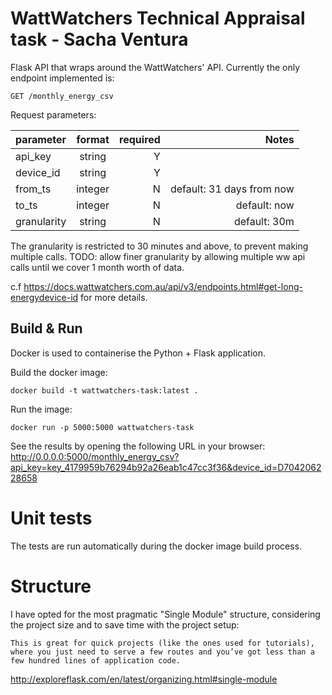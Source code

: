 # WattWatchers Technical Appraisal task - Sacha Ventura
Flask API that wraps around the WattWatchers' API.
Currently the only endpoint implemented is:

`GET /monthly_energy_csv`



Request parameters:

| parameter     | format        | required | Notes |
| ------------- |:-------------:| --------:| -----:|
| api_key       | string        |        Y |       |
| device_id     | string        |        Y |       |
| from_ts       | integer       |        N | default: 31 days from now|
| to_ts         | integer       |        N | default: now|
| granularity   | string        |        N | default: 30m|

The granularity is restricted to 30 minutes and above, to prevent making multiple calls.
TODO: allow finer granularity by allowing multiple ww api calls until we cover 1 month worth of data.

c.f https://docs.wattwatchers.com.au/api/v3/endpoints.html#get-long-energydevice-id for more details.

## Build & Run
Docker is used to containerise the Python + Flask application.

Build the docker image:

`docker build -t wattwatchers-task:latest .`

Run the image:

`docker run -p 5000:5000 wattwatchers-task`

See the results by opening the following URL in your browser:
http://0.0.0.0:5000/monthly_energy_csv?api_key=key_4179959b76294b92a26eab1c47cc3f36&device_id=D704206228658

# Unit tests
The tests are run automatically during the docker image build process.


# Structure
I have opted for the most pragmatic "Single Module" structure, considering the project size and to save time with the project setup:

`This is great for quick projects (like the ones used for tutorials), where you just need to serve a few routes and you’ve got less than a few hundred lines of application code.`

http://exploreflask.com/en/latest/organizing.html#single-module